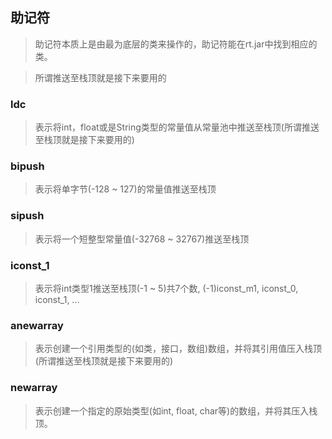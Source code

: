 
## 助记符


> 助记符本质上是由最为底层的类来操作的，助记符能在rt.jar中找到相应的类。

> 所谓推送至栈顶就是接下来要用的

### ldc

> 表示将int，float或是String类型的常量值从常量池中推送至栈顶(所谓推送至栈顶就是接下来要用的)

### bipush

> 表示将单字节(-128 ~ 127)的常量值推送至栈顶

### sipush

> 表示将一个短整型常量值(-32768 ~ 32767)推送至栈顶

### iconst_1

> 表示将int类型1推送至栈顶(-1 ~ 5)共7个数, (-1)iconst_m1, iconst_0, iconst_1, ...

### anewarray

> 表示创建一个引用类型的(如类，接口，数组)数组，并将其引用值压入栈顶(所谓推送至栈顶就是接下来要用的)

### newarray

> 表示创建一个指定的原始类型(如int, float, char等)的数组，并将其压入栈顶。









